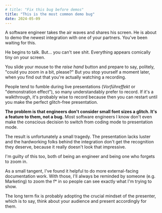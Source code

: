 ```yaml
---
# title: "Fix this bug before demos"
title: "This is the most common demo bug"
date: 2024-05-09
---
```


A software engineer takes the air waves and shares his screen. He is about to demo the newest integration with one of your partners. You've been waiting for this.

He begins to talk. But... you can't see shit. Everything appears comically tiny on your screen.

You slide your mouse to the _raise hand_ button and prepare to say, politely, "could you zoom in a bit, please?" But you stop yourself a moment later, when you find out that you're actually watching a recording.

People tend to fumble during live presentations (_Vorführeffekt_ or "demonstration effect"), so many understandably prefer to record. If it's a walkthrough, it's probably wise to record because then you can restart until you make the perfect glitch-free presentation.

**The problem is that engineers don't consider small font sizes a glitch. It's a feature to them, not a bug.** Most software engineers I know don't even make the conscious decision to switch from coding mode to presentation mode.

The result is unfortunately a small tragedy. The presentation lacks luster and the hardworking folks behind the integration don't get the recognition they deserve, because it really doesn't look that impressive.

I'm guilty of this too, both of being an engineer and being one who forgets to zoom in.

As a small tangent, I've found it helpful to do more external-facing documentation work. With those, I'll always be reminded by someone (e.g. Marketing) to zoom the f\* in so people can see exactly what I'm trying to show.

The long term fix is probably adopting the crucial mindset of the presenter, which is to say, think about your audience and present accordingly for them.
